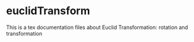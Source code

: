 # euclidTransform
This is a tex documentation files about Euclid Transformation: rotation and transformation
